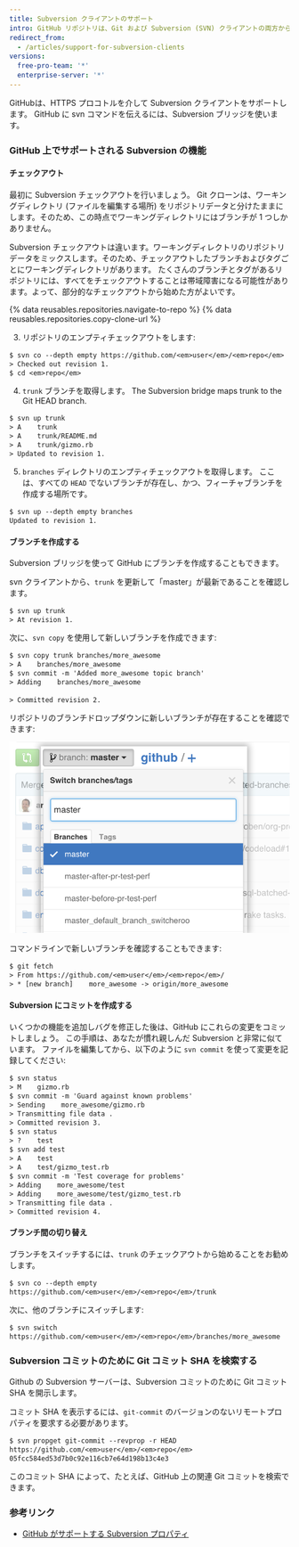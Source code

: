 ```yaml
---
title: Subversion クライアントのサポート
intro: GitHub リポジトリは、Git および Subversion (SVN) クライアントの両方からアクセスできます。 この記事では、GitHub 上での Subversion の使用および経験する可能性のあるいくつかの主な問題を取り上げます。
redirect_from:
  - /articles/support-for-subversion-clients
versions:
  free-pro-team: '*'
  enterprise-server: '*'
---
```


GitHubは、HTTPS プロコトルを介して Subversion クライアントをサポートします。 GitHub に svn コマンドを伝えるには、Subversion ブリッジを使います。

### GitHub 上でサポートされる Subversion の機能

#### チェックアウト

最初に Subversion チェックアウトを行いましょう。  Git クローンは、ワーキングディレクトリ (ファイルを編集する場所) をリポジトリデータと分けたままにします。そのため、この時点でワーキングディレクトリにはブランチが 1 つしかありません。

Subversion チェックアウトは違います。ワーキングディレクトリのリポジトリデータをミックスします。そのため、チェックアウトしたブランチおよびタグごとにワーキングディレクトリがあります。  たくさんのブランチとタグがあるリポジトリには、すべてをチェックアウトすることは帯域障害になる可能性があります。よって、部分的なチェックアウトから始めた方がよいです。

{% data reusables.repositories.navigate-to-repo %}
{% data reusables.repositories.copy-clone-url %}

3. リポジトリのエンプティチェックアウトをします:
  ```shell
  $ svn co --depth empty https://github.com/<em>user</em>/<em>repo</em>
  > Checked out revision 1.
  $ cd <em>repo</em>
  ```

4. `trunk` ブランチを取得します。 The Subversion bridge maps trunk to the Git HEAD branch.
  ```shell
  $ svn up trunk
  > A    trunk
  > A    trunk/README.md
  > A    trunk/gizmo.rb
  > Updated to revision 1.
  ```

5. `branches` ディレクトリのエンプティチェックアウトを取得します。  ここは、すべての `HEAD` でないブランチが存在し、かつ、フィーチャブランチを作成する場所です。
  ```shell
  $ svn up --depth empty branches
  Updated to revision 1.
  ```

#### ブランチを作成する

Subversion ブリッジを使って GitHub にブランチを作成することもできます。

svn クライアントから、`trunk` を更新して「master」が最新であることを確認します。
```shell
$ svn up trunk
> At revision 1.
```

次に、`svn copy` を使用して新しいブランチを作成できます:
```shell
$ svn copy trunk branches/more_awesome
> A    branches/more_awesome
$ svn commit -m 'Added more_awesome topic branch'
> Adding    branches/more_awesome

> Committed revision 2.
```

リポジトリのブランチドロップダウンに新しいブランチが存在することを確認できます:

![ブランチスナップショット](/assets/images/help/branch/svnflow-branch-snapshot.png)

コマンドラインで新しいブランチを確認することもできます:

```shell
$ git fetch
> From https://github.com/<em>user</em>/<em>repo</em>/
> * [new branch]    more_awesome -> origin/more_awesome
```

#### Subversion にコミットを作成する

いくつかの機能を追加しバグを修正した後は、GitHub にこれらの変更をコミットしましょう。 この手順は、あなたが慣れ親しんだ Subversion と非常に似ています。 ファイルを編集してから、以下のように `svn commit` を使って変更を記録してください:

```shell
$ svn status
> M    gizmo.rb
$ svn commit -m 'Guard against known problems'
> Sending    more_awesome/gizmo.rb
> Transmitting file data .
> Committed revision 3.
$ svn status
> ?    test
$ svn add test
> A    test
> A    test/gizmo_test.rb
$ svn commit -m 'Test coverage for problems'
> Adding    more_awesome/test
> Adding    more_awesome/test/gizmo_test.rb
> Transmitting file data .
> Committed revision 4.
```

#### ブランチ間の切り替え

ブランチをスイッチするには、`trunk` のチェックアウトから始めることをお勧めします。

```shell
$ svn co --depth empty https://github.com/<em>user</em>/<em>repo</em>/trunk
```

次に、他のブランチにスイッチします:

```shell
$ svn switch https://github.com/<em>user</em>/<em>repo</em>/branches/more_awesome
```

### Subversion コミットのために Git コミット SHA を検索する

Github の Subversion サーバーは、Subversion コミットのために Git コミット SHA を開示します。

コミット SHA を表示するには、`git-commit` のバージョンのないリモートプロパティを要求する必要があります。

```shell
$ svn propget git-commit --revprop -r HEAD https://github.com/<em>user</em>/<em>repo</em>
05fcc584ed53d7b0c92e116cb7e64d198b13c4e3
```

このコミット SHA によって、たとえば、GitHub 上の関連 Git コミットを検索できます。

### 参考リンク

* [GitHub がサポートする Subversion プロパティ](/articles/subversion-properties-supported-by-github)
